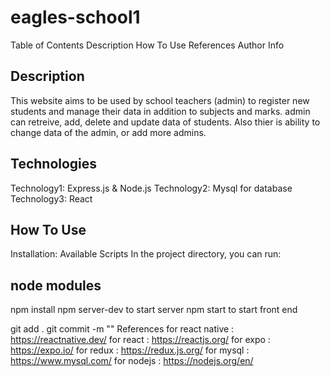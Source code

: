# eagles-school1

Table of Contents
Description
How To Use
References
Author Info


## Description
This website aims to be used by school teachers (admin) to register new students and manage their data in addition to subjects and marks. admin can retreive, add, delete and update data of students. 
Also thier is ability to change data of the admin, or add more admins.

## Technologies
Technology1: Express.js & Node.js Technology2: Mysql for database
Technology3: React

## How To Use
Installation:
Available Scripts
In the project directory, you can run:

## node modules
npm install
npm server-dev to start server
npm start to start front end

git add .
git commit -m ""
References
for react native : https://reactnative.dev/ for react : https://reactjs.org/ for expo : https://expo.io/ for redux : https://redux.js.org/ for mysql : https://www.mysql.com/ for nodejs : https://nodejs.org/en/